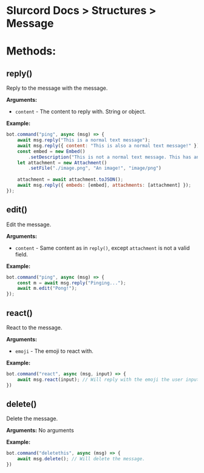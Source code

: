 # Slurcord Docs > Structures > Message

# Methods:

## reply()
Reply to the message with the message.

**Arguments:**
- `content` - The content to reply with. String or object.

**Example:**
```javascript
bot.command("ping", async (msg) => {
    await msg.reply("This is a normal text message");
    await msg.reply({ content: "This is also a normal text message!" });
    const embed = new Embed()
        .setDescription("This is not a normal text message. This has an embed and an attachment!");
    let attachment = new Attachment()
        .setFile("./image.png", "An image!", "image/png")
    
    attachment = await attachment.toJSON();
    await msg.reply({ embeds: [embed], attachments: [attachment] });
});
```

## edit()
Edit the message.

**Arguments:**
- `content` - Same content as in `reply()`, except `attachment` is not a valid field.

**Example:**
```javascript
bot.command("ping", async (msg) => {
    const m = await msg.reply("Pinging...");
    await m.edit("Pong!");
});
```

## react()
React to the message.

**Arguments:**
- `emoji` - The emoji to react with.

**Example:**
```javascript
bot.command("react", async (msg, input) => {
    await msg.react(input); // Will reply with the emoji the user input. Example: ?react 👋.
})
```

## delete()
Delete the message.

**Arguments:**
No arguments

**Example:**
```javascript
bot.command("deletethis", async (msg) => {
    await msg.delete(); // Will delete the message.
})
```